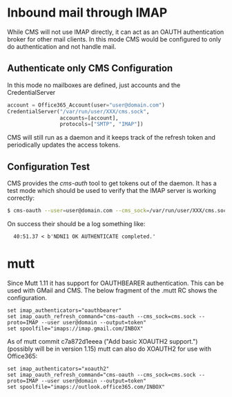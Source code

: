 # Inbound mail through IMAP

While CMS will not use IMAP directly, it can act as an OAUTH authentication
broker for other mail clients. In this mode CMS would be configured to only do
authentication and not handle mail.

## Authenticate only CMS Configuration

In this mode no mailboxes are defined, just accounts and the CredentialServer

```Python
account = Office365_Account(user="user@domain.com")
CredentialServer("/var/run/user/XXX/cms.sock",
                 accounts=[account],
                 protocols=["SMTP", "IMAP"])
```

CMS will still run as a daemon and it keeps track of the refresh token and
periodically updates the access tokens.

## Configuration Test

CMS provides the *cms-auth* tool to get tokens out of the daemon. It has a
test mode which should be used to verify that the IMAP server is working correctly:

```sh
$ cms-oauth --user=user@domain.com --cms_sock=/var/run/user/XXX/cms.sock --test-imap=outlook.office365.com
```

On success their should be a log  something like:

```
  40:51.37 < b'NDNI1 OK AUTHENTICATE completed.'
```

# mutt

Since Mutt 1.11 it has support for OAUTHBEARER authentication. This can be
used with GMail and CMS. The below fragment of the .mutt RC shows the configuration.

```
set imap_authenticators="oauthbearer"
set imap_oauth_refresh_command="cms-oauth --cms_sock=cms.sock --proto=IMAP --user user@domain --output=token"
set spoolfile="imaps://imap.gmail.com/INBOX"
```

As of mutt commit c7a872d1eeea ("Add basic XOAUTH2 support.") (possibly will
be in version 1.15) mutt can also do XOAUTH2 for use with Office365:

```
set imap_authenticators="xoauth2"
set imap_oauth_refresh_command="cms-oauth --cms_sock=cms.sock --proto=IMAP --user user@domain --output=token"
set spoolfile="imaps://outlook.office365.com/INBOX"
```
